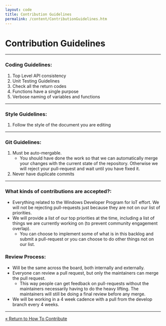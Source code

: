 ```yaml
---
layout: code
title: Contribution Guidelines
permalink: /content/ContributionGuidelines.htm
---
```


# Contribution Guidelines

___

### Coding Guidelines:

1. Top Level API consistency
1. Unit Testing Guidelines
1. Check all the return codes
1. Functions have a single purpose
1. Verbose naming of variables and functions

___

### Style Guidelines:

1. Follow the style of the document you are editing

___

### Git Guidelines:

1. Must be auto-mergable.
    * You should have done the work so that we can automatically merge your changes with the current state of the repository. Otherwise we will reject your pull-request and wait until you have fixed it.
1. Never have duplicate commits

___

### What kinds of contributions are accepted?:

* Everything related to the Windows Developer Program for IoT effort. We will not be rejecting pull-requests just because they are not on our list of priorities.
* We will provide a list of our top priorities at the time, including a list of things we are currently working on (to prevent community engagement overlap).
    * You can choose to implement some of what is in this backlog and submit a pull-request or you can choose to do other things not on our list. 

### Review Process:

* Will be the same across the board, both internally and externally.
* Everyone can review a pull request, but only the maintainers can merge the pull request.
    * This way people can get feedback on pull-requests without the maintainers necessarily having to do the heavy lifting. The maintainers will still be doing a final review before any merge.
* We will be working in a 4 week cadence with a pull from the develop branch every 4 weeks.

___

<a class="btn btn-default" href="Contribute.htm" role="button">&laquo; Return to How To Contribute</a>